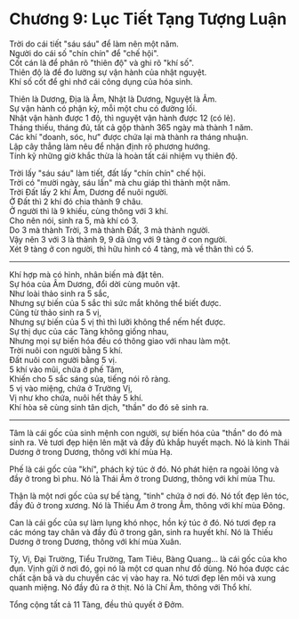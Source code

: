 # Chương 9: Lục Tiết Tạng Tượng Luận

Trời do cái tiết "sáu sáu" để làm nên một năm.  
Người do cái số "chín chín" để "chế hội".  
Cốt cán là để phân rõ "thiên độ" và ghi rõ "khí số".  
Thiên độ là để đo lường sự vận hành của nhật nguyệt.  
Khí số cốt để ghi nhớ cái công dụng của hóa sinh.

Thiên là Dương, Địa là Âm, Nhật là Dương, Nguyệt là Âm.  
Sự vận hành có phận kỷ, mỗi một chu có đường lối.  
Nhật vận hành được 1 độ, thì nguyệt vận hành được 12 (có lẻ).  
Tháng thiếu, tháng đủ, tất cả gộp thành 365 ngày mà thành 1 năm.  
Các khí "doanh, sóc, hư" được chứa lại mà thành ra tháng nhuận.  
Lập cây thẳng làm nêu để nhận định rõ phương hướng.  
Tính kỹ những giờ khắc thừa là hoàn tất cái nhiệm vụ thiên độ.

Trời lấy "sáu sáu" làm tiết, đất lấy "chín chín" chế hội.  
Trời có "mười ngày, sáu lần" mà chu giáp thì thành một năm.  
Trời Đất lấy 2 khí Âm, Dương để nuôi người.  
Ở Đất thì 2 khí đó chia thành 9 châu.  
Ở người thì là 9 khiếu, cùng thông với 3 khí.  
Cho nên nói, sinh ra 5, mà khí có 3.  
Do 3 mà thành Trời, 3 mà thành Đất, 3 mà thành người.  
Vậy nên 3 với 3 là thành 9, 9 dã ứng với 9 tàng ở con người.  
Xét 9 tàng ở con người, thì hữu hình có 4 tàng, mà về thân thì có 5.

***

Khí hợp mà có hình, nhân biến mà đặt tên.  
Sự hóa của Âm Dương, đổi dời cùng muôn vật.  
Như loài thảo sinh ra 5 sắc,  
Nhưng sự biến của 5 sắc thì sức mắt không thể biết được.  
Cũng từ thảo sinh ra 5 vị,  
Nhưng sự biến của 5 vị thì thì lưỡi không thể nếm hết được.  
Sự thị dục của các Tàng không giống nhau,  
Nhưng mọi sự biến hóa đều có thông giao với nhau làm một.  
Trời nuôi con người bằng 5 khí.  
Đất nuôi con người bằng 5 vị.  
5 khí vào mũi, chứa ở phế Tâm,  
Khiến cho 5 sắc sáng sủa, tiếng nói rõ ràng.  
5 vị vào miệng, chứa ở Trường Vị,  
Vị như kho chứa, nuôi hết thảy 5 khí.  
Khí hòa sẽ cùng sinh tân dịch, "thần" do đó sẽ sinh ra.

***

Tâm là cái gốc của sinh mệnh con người, sự biến hóa của "thần" do đó mà sinh ra.
Vẻ tươi đẹp hiện lên mặt và đầy đủ khắp huyết mạch. Nó là kinh Thái Dương ở trong
Dương, thông với khí mùa Hạ.

Phế là cái gốc của "khí", phách ký túc ở đó. Nó phát hiện ra ngoài lông và đầy ở
trong bì phu. Nó là Thái Âm ở trong Dương, thông với khí mùa Thu.

Thận là một nơi gốc của sự bế tàng, "tinh" chứa ở nơi đó. Nó tốt đẹp lên tóc, đầy
đủ ở trong xương. Nó là Thiếu Âm ở trong Âm, thông với khí mùa Đông.

Can là cái gốc của sự làm lụng khó nhọc, hồn ký túc ở đó. Nó tươi đẹp ra các móng
tay chân và đầy đủ ở trong gân, sinh ra huyết khí. Nó là Thiếu Dương ở trong
Dương, thông với khí mùa Xuân.

Tỳ, Vị, Đại Trường, Tiểu Trường, Tam Tiêu, Bàng Quang... là cái gốc của kho đụn.
Vịnh gửi ở nơi đó, gọi nó là một cơ quan như đồ dùng. Nó hóa được các chất cặn bã
và du chuyển các vị vào hay ra. Nó tươi đẹp lên môi và xung quanh miệng. Nó đầy
đủ ra ở thịt. Nó là Chí Âm, thông với Thổ khí.

Tổng cộng tất cả 11 Tàng, đều thủ quyết ở Đởm.
